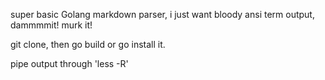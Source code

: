 super basic Golang markdown parser, i just want bloody ansi term output, dammmmit!
murk it!

git clone, then go build or go install it.

pipe output through 'less -R'

